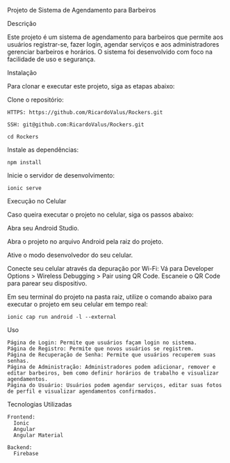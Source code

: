 Projeto de Sistema de Agendamento para Barbeiros

Descrição

Este projeto é um sistema de agendamento para barbeiros que permite aos usuários registrar-se, fazer login, agendar serviços e aos administradores gerenciar barbeiros e horários. O sistema foi desenvolvido com foco na facilidade de uso e segurança.

Instalação

Para clonar e executar este projeto, siga as etapas abaixo:

  Clone o repositório:

    HTTPS: https://github.com/RicardoValus/Rockers.git

    SSH: git@github.com:RicardoValus/Rockers.git

    cd Rockers

Instale as dependências:

    npm install

Inicie o servidor de desenvolvimento:

    ionic serve

Execução no Celular

Caso queira executar o projeto no celular, siga os passos abaixo:

  Abra seu Android Studio.

  Abra o projeto no arquivo Android pela raiz do projeto.

  Ative o modo desenvolvedor do seu celular.

  Conecte seu celular através da depuração por Wi-Fi:
      Vá para Developer Options > Wireless Debugging > Pair using QR Code.
      Escaneie o QR Code para parear seu dispositivo.

  Em seu terminal do projeto na pasta raiz, utilize o comando abaixo para executar o projeto em seu celular em tempo real:


    ionic cap run android -l --external


Uso

    Página de Login: Permite que usuários façam login no sistema.
    Página de Registro: Permite que novos usuários se registrem.
    Página de Recuperação de Senha: Permite que usuários recuperem suas senhas.
    Página de Administração: Administradores podem adicionar, remover e editar barbeiros, bem como definir horários de trabalho e visualizar agendamentos.
    Página do Usuário: Usuários podem agendar serviços, editar suas fotos de perfil e visualizar agendamentos confirmados.

Tecnologias Utilizadas

    Frontend:
      Ionic
      Angular
      Angular Material

    Backend:
      Firebase
